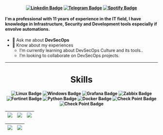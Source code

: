 <h4 align="center">

[![Linkedin Badge](https://img.shields.io/badge/-Linkedin-blue?style=for-the-badge&logo=Linkedin&logoColor=white&link=https://github.com/SecZeroR)](https://www.linkedin.com/in/jacksongreick/)
[![Telegram Badge](https://img.shields.io/badge/Telegram-2CA5E0?style=for-the-badge&logo=telegram&logoColor=white)](https://t.me/jacksongreick)
[![Spotify Badge](https://img.shields.io/badge/-Spotify-3bb34b?style=for-the-badge&logo=Spotify&logoColor=161f16&link=https://github.com/SecZeroR)](https://open.spotify.com/user/z8phq73cxg1xlvelq0yyzyba2)
</h4>
<h4 align="left"> I'm a professional with 11 years of experience in the IT field, I have knowledge in Infrastructure, Security and Development tools especially if envolve automations.</h4>

 - 💬 Ask me about **DevSecOps**
 - 📄 Know about my experiences
     -  I’m currently learning about DevSecOps Culture and its tools..
     -  I’m looking to collaborate on DevSecOps projects. 
<hr>
<h1 align="center">Skills</h1>
<h4 align="center">

![Linux Badge](https://img.shields.io/badge/Linux-f0f8ff?style=for-the-badge&logo=linux&logoColor=black)
![Windows Badge](https://img.shields.io/badge/Windows-003371?style=for-the-badge&logo=windows&logoColor=white)
![Grafana Badge](https://img.shields.io/badge/-Grafana-ffffff?style=for-the-badge&logo=Grafana&logoColor=orange)
![Zabbix Badge](https://img.shields.io/badge/-Zabbix-c3272b?style=for-the-badge&logo=Graffana&logoColor=white)
![Fortinet Badge](https://img.shields.io/badge/fortinet-d1d1c7?style=for-the-badge&logo=fortinet&logoColor=red)
![Python Badge](https://img.shields.io/badge/python-eeeeee?style=for-the-badge&logo=python&logoColor=yellow)
![Docker Badge](https://img.shields.io/badge/docker-eeeeee?style=for-the-badge&logo=docker&logoColor=3d85c6)
![Check Point Badge](https://img.shields.io/badge/Check-Point-CC4482?style=for-the-badge&logo=checkpoint&logoColor=red)
![Check Point Badge](https://img.shields.io/badge/TippingPoint-ffffff?style=for-the-badge&logo=trendmicro&logoColor=red)

| ![](http://github-profile-summary-cards.vercel.app/api/cards/stats?username=SecZeroR&theme=nord_dark) | ![](http://github-profile-summary-cards.vercel.app/api/cards/repos-per-language?username=SecZeroR&hide=Html&theme=nord_dark) | ![](http://github-profile-summary-cards.vercel.app/api/cards/most-commit-language?username=SecZeroR&theme=nord_dark) |
| :-: | :-: | :-: |

| ![](http://github-profile-summary-cards.vercel.app/api/cards/profile-details?username=SecZeroR&theme=nord_dark) | ![](https://github-readme-streak-stats.herokuapp.com/?user=SecZeroR&hide_border=true&date_format=M%20j%5B%2C%20Y%5D&background=2D3742&stroke=2D3742&ring=6bbbca&fire=6bbbca&currStreakNum=fff&sideNums=6bbbca&currStreakLabel=6bbbca&sideLabels=fff&dates=fff) |
| :-: | :-: |
